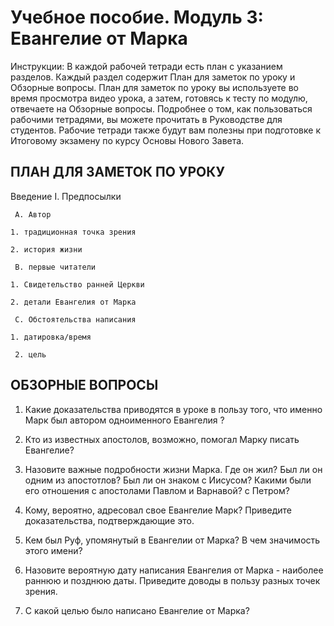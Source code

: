 # Учебное пособие. Модуль 3: Евангелие от Марка 


Инструкции: 
В каждой рабочей тетради есть план с указанием разделов. Каждый раздел содержит План для заметок по уроку и Обзорные вопросы. 
План для заметок по уроку вы используете во время просмотра видео урока, а затем, готовясь к тесту по модулю, отвечаете на Обзорные вопросы. 
Подробнее о том, как пользоваться рабочими тетрадями, вы можете прочитать в Руководстве для студентов. Рабочие тетради также будут вам полезны при подготовке к Итоговому экзамену по курсу Основы Нового Завета.


## ПЛАН ДЛЯ ЗАМЕТОК ПО УРОКУ

Введение
I. Предпосылки

     A. Автор

  	1. традиционная точка зрения

  	2. история жизни

     B. первые читатели

  	1. Свидетельство ранней Церкви

  	2. детали Евангелия от Марка

     C. Обстоятельства написания

  	1. датировка/время

 	 2. цель



## ОБЗОРНЫЕ ВОПРОСЫ

1. Какие доказательства приводятся в уроке в пользу того, что именно Марк был автором одноименного Евангелия ?

2. Кто из известных апостолов, возможно, помогал Марку писать Евангелие?

2. Назовите важные подробности жизни Марка.  Где он жил?  Был ли он одним из апостотлов? Был ли он знаком с Иисусом? Какими были его отношения с апостолами Павлом и Варнавой? с Петром?

3. Кому, вероятно, адресовал свое Евангелие Марк? Приведите доказательства, подтверждающие это. 

4. Кем был Руф, упомянутый в Евангелии от Марка? В чем значимость этого имени?

5. Назовите вероятную дату написания Евангелия от Марка - наиболее раннюю и позднюю даты.  Приведите доводы в пользу разных точек зрения.

6. С какой целью было написано Евангелие от Марка?


 

